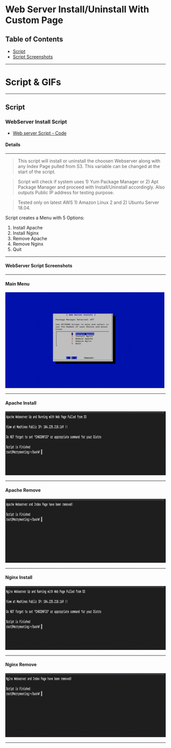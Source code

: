 # Web Server Install/Uninstall With Custom Page

## Table of Contents


- [Script](#Script)
- [Script Screenshots](#WebServer-Script-Screenshots)


---

# **Script & GIFs**

---

## Script

### WebServer Install Script

* [Web server Script - Code](https://github.com/rochejohn/Bash/blob/master/webserver_install.sh)

#### Details
---
> This script will install or uninstall the choosen Webserver along with any Index Page pulled from S3. This variable can be changed at the start of the script.

> Script will check if system uses 1) Yum Package Manager or 2) Apt Package Manager and proceed with Install/Uninstall accordingly. Also outputs Public IP address for testing purpose.

> Tested only on latest AWS 1) Amazon Linux 2 and 2) Ubuntu Server 18.04.

Script creates a Menu with 5 Options:
1) Install Apache
2) Install Nginx
3) Remove Apache
4) Remove Nginx
5) Quit


---

#### WebServer Script Screenshots
---

#### Main Menu
<img src="https://github.com/rochejohn/Bash/blob/master/screen-shots/Menu.png" width="500" height="300" />

---

#### Apache Install
<img src="https://github.com/rochejohn/Bash/blob/master/screen-shots/Apache-Up.png" width="800" height="200" />

---

#### Apache Remove
<img src="https://github.com/rochejohn/Bash/blob/master/screen-shots/Apache-R.png" width="800" height="200" />

---

#### Nginx Install
<img src="https://github.com/rochejohn/Bash/blob/master/screen-shots/Nginx-Up.png" width="800" height="200" />

---

#### Nginx Remove
<img src="https://github.com/rochejohn/Bash/blob/master/screen-shots/Nginx-R.png" width="800" height="200" />

---
